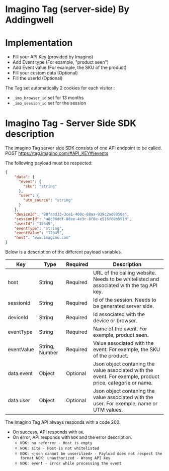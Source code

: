 # Imagino Tag (server-side) By Addingwell

# Implementation
- Fill your API Key (provided by Imagino)
- Add Event type (For example, "product seen")
- Add Event value (For example, the SKU of the product)
- Fill your custom data (Optional)
- Fill the userId (Optional)

The Tag set automatically 2 cookies for each visitor : 
- `_imo_browser_id` set for 13 months
- `_imo_session_id` set for the session


# Imagino Tag - Server Side SDK description

The imagino Tag server side SDK consists of one API endpoint to be called.
POST https://tag.imagino.com/#API_KEY#/events

The following payload must be respected:
```JSON
{
    "data": {
      "event": {
        "sku": "string"
      }, 
      "user": {
        "utm_source": "string"
      }
    },
    "deviceId": "80faad33-3ce1-400c-88aa-939c2ad8058a",
    "sessionId": "a8c36ddf-88ee-4e3c-8f0e-e516f80b551d",
    "userId": "12345",
    "eventType": "string",
    "eventValue": "12345",
    "host": "www.imagino.com"
}
```

Below is a description of the different payload variables.

| Key        | Type           | Required | Description                                                                                               |
|------------|----------------|----------|-----------------------------------------------------------------------------------------------------------|
| host       | String         | Required | URL of the calling website. Needs to be whitelisted and associated with the tag API key.                  |
| sessionId  | String         | Required | Id of the session. Needs to be generated server side.                                                     |
| deviceId   | String         | Required | Id associated with the device or browser.                                                                 |
| eventType  | String         | Required | Name of the event. For exemple, product seen.                                                                                       |
| eventValue | String, Number | Required | Value associated with the event. For exemple, the SKU of the product.                                                                         |
| data.event | Object         | Optional | Json object contaning the value associated with the event. For exemple, product price, categorie or name. |
| data.user  | Object         | Optional | Json object contaning the value associated with the user. For exemple, name or UTM values.                |

The Imagino Tag API always responds with a code 200. 
- On success, API responds with `OK`.
- On error, API responds with `NOK` and the error description.
    - `NOK: no referrer - Host is empty`
    - `NOK: site - Host is not whitelisted`
    - `NOK: <json cannot be unserilzed> - Payload does not respect the format NOK: unauthorized - Wrong API key`
    - `NOK: event - Error while processing the event`
